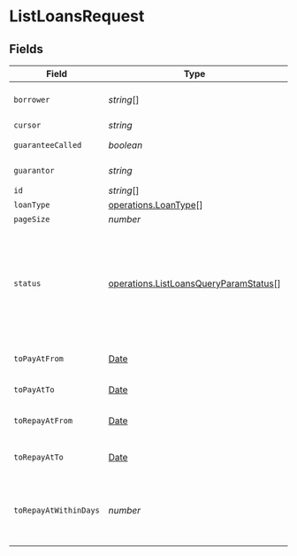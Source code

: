 # ListLoansRequest


## Fields

| Field                                                                                                                                                                                                      | Type                                                                                                                                                                                                       | Required                                                                                                                                                                                                   | Description                                                                                                                                                                                                |
| ---------------------------------------------------------------------------------------------------------------------------------------------------------------------------------------------------------- | ---------------------------------------------------------------------------------------------------------------------------------------------------------------------------------------------------------- | ---------------------------------------------------------------------------------------------------------------------------------------------------------------------------------------------------------- | ---------------------------------------------------------------------------------------------------------------------------------------------------------------------------------------------------------- |
| `borrower`                                                                                                                                                                                                 | *string*[]                                                                                                                                                                                                 | :heavy_minus_sign:                                                                                                                                                                                         | Search by borrower company number (e.g. SIREN or NIF)                                                                                                                                                      |
| `cursor`                                                                                                                                                                                                   | *string*                                                                                                                                                                                                   | :heavy_minus_sign:                                                                                                                                                                                         | N/A                                                                                                                                                                                                        |
| `guaranteeCalled`                                                                                                                                                                                          | *boolean*                                                                                                                                                                                                  | :heavy_minus_sign:                                                                                                                                                                                         | Returns loans for which the guarantee was called                                                                                                                                                           |
| `guarantor`                                                                                                                                                                                                | *string*                                                                                                                                                                                                   | :heavy_minus_sign:                                                                                                                                                                                         | Entity legally responsible to payback the loan                                                                                                                                                             |
| `id`                                                                                                                                                                                                       | *string*[]                                                                                                                                                                                                 | :heavy_minus_sign:                                                                                                                                                                                         | N/A                                                                                                                                                                                                        |
| `loanType`                                                                                                                                                                                                 | [operations.LoanType](../../models/operations/loantype.md)[]                                                                                                                                               | :heavy_minus_sign:                                                                                                                                                                                         | N/A                                                                                                                                                                                                        |
| `pageSize`                                                                                                                                                                                                 | *number*                                                                                                                                                                                                   | :heavy_minus_sign:                                                                                                                                                                                         | N/A                                                                                                                                                                                                        |
| `status`                                                                                                                                                                                                   | [operations.ListLoansQueryParamStatus](../../models/operations/listloansqueryparamstatus.md)[]                                                                                                             | :heavy_minus_sign:                                                                                                                                                                                         | Loan statuses. Possible values: ['SUBMITTED', 'TO_VALIDATE', 'DECLINED', 'VALIDATED', 'CANCELED', 'SCHEDULED', 'INITIATED', 'TO_REPAY', 'TO_REPAY_FEES', 'OVERDUE', 'CLOSED', 'ISSUE_DETECTED', 'DELETED'] |
| `toPayAtFrom`                                                                                                                                                                                              | [Date](https://developer.mozilla.org/en-US/docs/Web/JavaScript/Reference/Global_Objects/Date)                                                                                                              | :heavy_minus_sign:                                                                                                                                                                                         | Returns loans where pay_at field is greater or equal to this date.                                                                                                                                         |
| `toPayAtTo`                                                                                                                                                                                                | [Date](https://developer.mozilla.org/en-US/docs/Web/JavaScript/Reference/Global_Objects/Date)                                                                                                              | :heavy_minus_sign:                                                                                                                                                                                         | Returns loans where pay_at field is lower to this date.                                                                                                                                                    |
| `toRepayAtFrom`                                                                                                                                                                                            | [Date](https://developer.mozilla.org/en-US/docs/Web/JavaScript/Reference/Global_Objects/Date)                                                                                                              | :heavy_minus_sign:                                                                                                                                                                                         | Returns loans where repay_at field is greater or equal to this date.                                                                                                                                       |
| `toRepayAtTo`                                                                                                                                                                                              | [Date](https://developer.mozilla.org/en-US/docs/Web/JavaScript/Reference/Global_Objects/Date)                                                                                                              | :heavy_minus_sign:                                                                                                                                                                                         | Returns loans where repay_at field is lower to this date.                                                                                                                                                  |
| `toRepayAtWithinDays`                                                                                                                                                                                      | *number*                                                                                                                                                                                                   | :heavy_minus_sign:                                                                                                                                                                                         | Shorthand alias for to_repay_at_from=now() and to_repay_at_to=now().plus(x, 'days'). Mutually exclusive with to_repay_at_from & to_repay_at_to.                                                            |